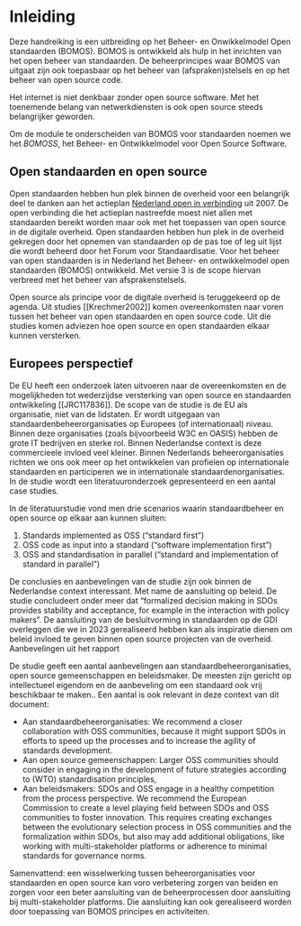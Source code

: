 # Inleiding

Deze handreiking is een uitbreiding op het Beheer- en Onwikkelmodel 
Open standaarden (BOMOS). BOMOS is ontwikkeld als hulp in het inrichten 
van het open beheer van standaarden. De beheerprincipes waar BOMOS van 
uitgaat zijn ook toepasbaar op het beheer van (afspraken)stelsels en op
het beheer van open source code. 

Het internet is niet denkbaar zonder open source software.
Met het toenemende belang van netwerkdiensten is ook open source steeds
belangrijker geworden.

Om de module te onderscheiden van BOMOS voor standaarden noemen we het _BOMOSS_,
het Beheer- en Ontwikkelmodel voor Open Source Software.

## Open standaarden en open source

Open standaarden hebben hun plek binnen de overheid voor een belangrijk deel te danken aan het actieplan 
[Nederland open in verbinding](https://www.digitaleoverheid.nl/document/actieplan-nederland-open-in-verbinding/) 
uit 2007. De open verbinding die het actieplan nastreefde moest niet allen met standaarden bereikt worden 
maar ook met het toepassen van open source in de digitale overheid. Open standaarden hebben hun plek in 
de overheid gekregen door het opnemen van standaarden op de pas toe of leg uit lijst die wordt beheerd 
door het Forum voor Standaardisatie. Voor het beheer van open standaarden is in Nederland het Beheer- 
en ontwikkelmodel open standaarden (BOMOS) ontwikkeld. Met versie 3 is de scope hiervan verbreed met 
het beheer van afsprakenstelsels.

Open source als principe voor de digitale overheid is teruggekeerd op de agenda. Uit studies [[Krechmer2002]] 
komen overeenkomsten naar voren tussen het beheer van open standaarden en open source code. 
Uit die studies komen adviezen hoe open source en open standaarden elkaar kunnen versterken.

## Europees perspectief

De EU heeft een onderzoek laten uitvoeren naar de overeenkomsten en de mogelijkheden tot wederzijdse 
versterking van open source en standaarden ontwikkeling [[JRC117836]]. De scope van de studie is de 
EU als organisatie, niet van de lidstaten. Er wordt uitgegaan van standaardenbeheerorganisaties op 
Europees (of internationaal) niveau. Binnen deze organisaties (zoals bijvoorbeeld W3C en OASIS) hebben 
de grote IT bedrijven en sterke rol. Binnen Nederlandse context is deze commercieele invloed veel kleiner. 
Binnen Nederlands beheerorganisaties richten we ons ook meer op het ontwikkelen van profielen op 
internationale standaarden en participeren we in internationale standaardenorganisaties. 
In de studie wordt een literatuuronderzoek gepresenteerd en een aantal case studies.

In de literatuurstudie vond men drie scenarios waarin standaardbeheer en open source op elkaar aan kunnen sluiten:
1. Standards implemented as OSS (“standard first”)
2. OSS code as input into a standard (“software implementation first”)
3. OSS and standardisation in parallel (“standard and implementation of standard in parallel”)

De conclusies en aanbevelingen van de studie zijn ook binnen de Nederlandse context interessant. Met name de aansluiting op beleid. De studie concludeert onder meer dat “formalized decision making in SDOs provides stability and acceptance, for example in the interaction with policy makers”. De aansluiting van de besluitvorming in standaarden op de GDI overleggen die we in 2023 gerealiseerd hebben kan als inspiratie dienen om beleid invloed te geven binnen open source projecten van de overheid.
Aanbevelingen uit het rapport

De studie geeft een aantal aanbevelingen aan standaardbeheerorganisaties, open source gemeenschappen 
en beleidsmaker. De meesten zijn gericht op intellectueel eigendom en de aanbeveling om een standaard 
ook vrij beschikbaar te maken.. Een aantal is ook relevant in deze context van dit document:
- Aan standaardbeheerorganisaties: We recommend a closer collaboration with OSS communities, because it might support SDOs in efforts to speed up the processes and to increase the agility of standards development.
- Aan open source gemeenschappen: Larger OSS communities should consider in engaging in the development of future strategies according to (WTO) standardisation principles,
- Aan beleidsmakers: SDOs and OSS engage in a healthy competition from the process perspective. We recommend the European Commission to create a level playing field between SDOs and OSS communities to foster innovation. This requires creating exchanges between the evolutionary selection process in OSS communities and the formalization within SDOs, but also may add additional obligations, like working with multi-stakeholder platforms or adherence to minimal standards for governance norms.

Samenvattend: een wisselwerking tussen beheerorganisaties voor standaarden en open source kan voro verbetering zorgen van beiden en zorgen voor een beter aansluiting van de beheerprocessen door aansluiting bij multi-stakeholder platforms. Die aansluiting kan ook gerealiseerd worden door toepassing van BOMOS principes en activiteiten.
